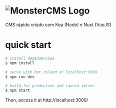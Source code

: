 
![MonsterCMS Logo](https://raw.githubusercontent.com/jersobh/MonsterCMS/master/assets/img/logo.png)
===========

CMS rápido criado com Koa (Node) e Nuxt (VueJS)


quick start
=============

``` bash
# install dependencies
$ npm install

# serve with hot reload at localhost:3000
$ npm run dev

# build for production and launch server
$ npm start
```
Then, access it at http://localhost:3000/
